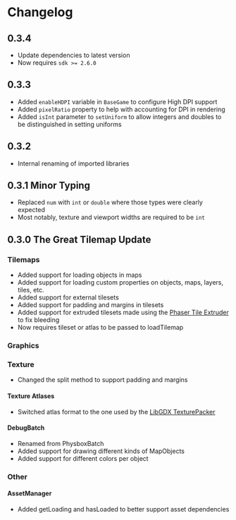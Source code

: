 
# Changelog  

## 0.3.4

- Update dependencies to latest version
- Now requires ```sdk >= 2.6.0```

## 0.3.3

- Added `enableHDPI` variable in `BaseGame` to configure High DPI support
- Added `pixelRatio` property to help with accounting for DPI in rendering
- Added `isInt` parameter to `setUniform` to allow integers and doubles to be distinguished in setting uniforms

## 0.3.2

- Internal renaming of imported libraries
  
## 0.3.1 Minor Typing
  
- Replaced  ```num``` with ```int``` or ```double``` where those types were clearly expected
- Most notably, texture and viewport widths are required to be ```int```
  
## 0.3.0 The Great Tilemap Update  
  
### Tilemaps  
  
- Added support for loading objects in maps  
- Added support for loading custom properties on objects, maps, layers, tiles, etc.  
- Added support for external tilesets  
- Added support for padding and margins in tilesets  
- Added support for extruded tilesets made using the [Phaser Tile Extruder](https://github.com/sporadic-labs/tile-extruder) to fix bleeding  
- Now requires tileset or atlas to be passed to loadTilemap  
  
### Graphics  
  
### Texture  
- Changed the split method to support padding and margins  
  
#### Texture Atlases  
- Switched atlas format to the one used by the [LibGDX TexturePacker](https://github.com/libgdx/libgdx/wiki/Texture-packer)  
  
#### DebugBatch  
- Renamed from PhysboxBatch  
- Added support for drawing different kinds of MapObjects  
- Added support for different colors per object  
  
### Other  
  
#### AssetManager  
- Added getLoading and hasLoaded to better support asset dependencies
